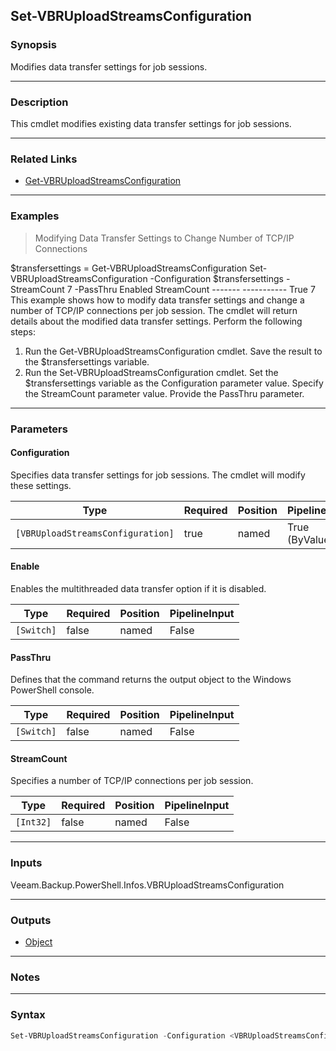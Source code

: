 Set-VBRUploadStreamsConfiguration
---------------------------------

### Synopsis
Modifies data transfer settings for job sessions.

---

### Description

This cmdlet modifies existing data transfer settings for job sessions.

---

### Related Links
* [Get-VBRUploadStreamsConfiguration](Get-VBRUploadStreamsConfiguration)

---

### Examples
> Modifying Data Transfer Settings to Change Number of TCP/IP Connections

$transfersettings = Get-VBRUploadStreamsConfiguration
Set-VBRUploadStreamsConfiguration -Configuration $transfersettings -StreamCount 7 -PassThru
                                  Enabled                                                 StreamCount
                                  -------                                                 -----------
                                     True                                                           7
This example shows how to modify data transfer settings and change a number of TCP/IP connections per job session. The cmdlet will return details about the modified data transfer settings.
Perform the following steps:
1. Run the Get-VBRUploadStreamsConfiguration cmdlet. Save the result to the $transfersettings variable.
2. Run the Set-VBRUploadStreamsConfiguration cmdlet. Set the $transfersettings variable as the Configuration parameter value. Specify the StreamCount parameter value. Provide the PassThru parameter.

---

### Parameters
#### **Configuration**
Specifies data transfer settings for job sessions. The cmdlet will modify these settings.

|Type                             |Required|Position|PipelineInput |
|---------------------------------|--------|--------|--------------|
|`[VBRUploadStreamsConfiguration]`|true    |named   |True (ByValue)|

#### **Enable**
Enables the multithreaded data transfer option if it is disabled.

|Type      |Required|Position|PipelineInput|
|----------|--------|--------|-------------|
|`[Switch]`|false   |named   |False        |

#### **PassThru**
Defines that the command returns the output object to the Windows PowerShell console.

|Type      |Required|Position|PipelineInput|
|----------|--------|--------|-------------|
|`[Switch]`|false   |named   |False        |

#### **StreamCount**
Specifies a number of TCP/IP connections per job session.

|Type     |Required|Position|PipelineInput|
|---------|--------|--------|-------------|
|`[Int32]`|false   |named   |False        |

---

### Inputs
Veeam.Backup.PowerShell.Infos.VBRUploadStreamsConfiguration

---

### Outputs
* [Object](https://learn.microsoft.com/en-us/dotnet/api/System.Object)

---

### Notes

---

### Syntax
```PowerShell
Set-VBRUploadStreamsConfiguration -Configuration <VBRUploadStreamsConfiguration> [-Enable] [-PassThru] [-StreamCount <Int32>] [<CommonParameters>]
```
